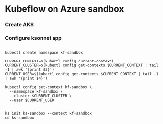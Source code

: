 # Kubeflow on Azure sandbox

### Create AKS

### Configure ksonnet app
```

kubectl create namespace kf-sandbox

CURRENT_CONTEXT=$(kubectl config current-context)
CURRENT_CLUSTER=$(kubectl config get-contexts $CURRENT_CONTEXT | tail -1 | awk '{print $3}')
CURRENT_USER=$(kubectl config get-contexts $CURRENT_CONTEXT | tail -1 | awk '{print $4}')

kubectl config set-context kf-sandbox \
  --namespace kf-sandbox \
  --cluster $CURRENT_CLUSTER \
  --user $CURRENT_USER
  
  
ks init ks-sandbox --context kf-sandbox
cd ks-sandbox
```



